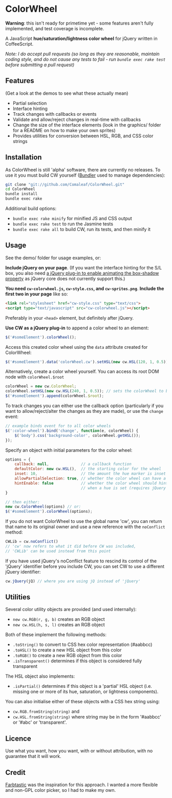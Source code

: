 ColorWheel
==========

**Warning**: this isn't ready for primetime yet - some features aren't fully implemented, and test coverage is incomplete.

A JavaScript **hue/saturation/lightness color wheel** for jQuery written in CoffeeScript.

_Note: I do accept pull requests (so long as they are reasonable, maintain coding style, and do not cause any tests to fail - run `bundle exec rake test` before submitting a pull request)_

Features
--------

(Get a look at the demos to see what these actually mean)

- Partial selection
- Interface hinting
- Track changes with callbacks or events
- Validate and allow/reject changes in real-time with callbacks
- Change the size of the interface elements (look in the graphics/ folder for a README on how to make your own sprites)
- Provides utilities for conversion between HSL, RGB, and CSS color strings

Installation
------------

As ColorWheel is still 'alpha' software, there are currently no releases. To use it you must build CW yourself ([Bundler](http://gembundler.com/) used to manage dependencies):

```bash
git clone "git://github.com/Comaleaf/ColorWheel.git"
cd ColorWheel
bundle install
bundle exec rake
```

Additional build options:

- `bundle exec rake minify` for minified JS and CSS output
- `bundle exec rake test` to run the Jasmine tests
- `bundle exec rake all` to build CW, run its tests, and then minify it

Usage
-----

See the demo/ folder for usage examples, or:

**Include jQuery on your page**. (If you want the interface hinting for the S/L box, you also need [a jQuery plug-in to enable animating the box-shadow property](http://www.bitstorm.org/jquery/shadow-animation/) as jQuery core does not currently support this.)

**You need `cw-colorwheel.js`, `cw-style.css`, and `cw-sprites.png`**. **Include the first two in your page** like so:

```html	
<link rel="stylesheet" href="cw-style.css" type="text/css">
<script type="text/javascript" src="cw-colorwheel.js"></script>
```

Preferably in your `<head>` element, but definitely after jQuery.

**Use CW as a jQuery plug-in** to append a color wheel to an element:

```javascript
$('#someElement').colorWheel();
```

Access this created color wheel using the `data` attribute created for ColorWheel:

```javascript
$('#someElement').data('colorWheel.cw').setHSL(new cw.HSL(120, 1, 0.5)); // sets the colorWheel to green
```

Alternatively, create a color wheel yourself. You can access its root DOM node with `colorWheel.$root`

```javascript
colorWheel = new cw.ColorWheel;
colorWheel.setHSL(new cw.HSL(240, 1, 0.5)); // sets the colorWheel to blue
$('#someElement').append(colorWheel.$root);
```

To track changes you can either use the callback option (particularly if you want to allow/reject/alter the changes as they are made), or use the `change` event:

```javascript
// example binds event for to all color wheels
$(':color-wheel').bind('change', function(e, colorWheel) {
	$('body').css('background-color', colorWheel.getHSL());
});
```

Specify an object with initial parameters for the color wheel:

```javascript
options = {
	callback: null,              // a callback function
	defaultColor: new cw.HSL(),  // the starting color for the wheel
	inset: 10,                   // the amount the hue marker is inset from the edge of the wheel
	allowPartialSelection: true, // whether the color wheel can have a hue set without an s/l set
	hintEnable: false            // whether the color wheel should hint the user to select an s/l
	                             // when a hue is set (requires jQuery box-shadow animation plug-in)
}

// then either:
new cw.ColorWheel(options) // or:
$('#someElement').colorWheel(options);
```

If you do not want ColorWheel to use the global name 'cw', you can return that name to its original owner and use a new reference with the `noConflict` method:

```javascript
CWLib = cw.noConflict()
// 'cw' now refers to what it did before CW was included,
// 'CWLib' can be used instead from this point
```

If you have used jQuery's noConflict feature to rescind its control of the 'jQuery' identifier before you include CW, you can set CW to use a different jQuery identifier:

```javascript
cw.jQuery(jQ) // where you are using jQ instead of 'jQuery'
```

Utilities
---------

Several color utility objects are provided (and used internally):

- `new cw.RGB(r, g, b)` creates an RGB object
- `new cw.HSL(h, s, l)` creates an RGB object

Both of these implement the following methods:

- `.toString()` to convert to CSS hex color representation (#aabbcc)
- `.toHSL()` to create a new HSL object from this color
- `.toRGB()` to create a new RGB object from this color
- `.isTransparent()` determines if this object is considered fully transparent

The HSL object also implements:

- `.isPartial()` determines if this object is a 'partial' HSL object (i.e. missing one or more of its hue, saturation, or lightness components).

You can also initialise either of these objects with a CSS hex string using:

- `cw.RGB.fromString(string)` and
- `cw.HSL.fromString(string)` where string may be in the form '#aabbcc' or '#abc' or 'transparent'. 

Licence
-------

Use what you want, how you want, with or without attribution, with no guarantee that it will work.

Credit
------

[Farbtastic](http://acko.net/blog/farbtastic-jquery-color-picker-plug-in/) was the inspiration for this approach. I wanted a more flexible and non-GPL color picker, so I had to make my own.